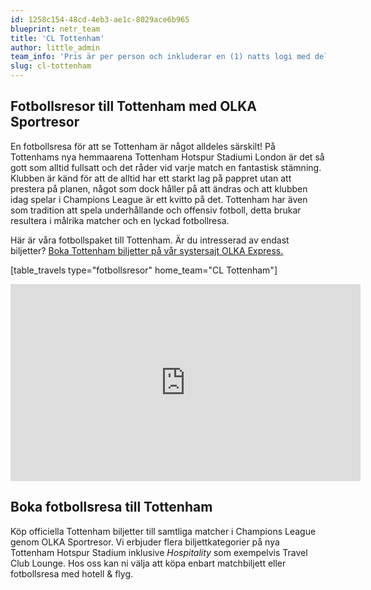 ```yaml
---
id: 1258c154-48cd-4eb3-ae1c-8029ace6b965
blueprint: netr_team
title: 'CL Tottenham'
author: little_admin
team_info: 'Pris är per person och inkluderar en (1) natts logi med del i dubbelrum på 3*** hotell i London, frukost på hotellet samt matchbiljett på arenans kortsida. OBS! Priset som också inkluderar flyg är ett frånpris.'
slug: cl-tottenham
---
```

<h2>Fotbollsresor till Tottenham med OLKA Sportresor</h2>
<p>En fotbollsresa för att se Tottenham är något alldeles särskilt! På Tottenhams nya hemmaarena Tottenham Hotspur Stadiumi London är det så gott som alltid fullsatt och det råder vid varje match en fantastisk stämning. Klubben är känd för att de alltid har ett starkt lag på pappret utan att prestera på planen, något som dock håller på att ändras och att klubben idag spelar i Champions League är ett kvitto på det. Tottenham har även som tradition att spela underhållande och offensiv fotboll, detta brukar resultera i målrika matcher och en lyckad fotbollresa.</p>
<p>Här är våra fotbollspaket till Tottenham. Är du intresserad av endast biljetter? <a href="https://www.olkaexpress.se/fotbollsbiljetter/champions-league/london/tottenham-hotspur">Boka Tottenham biljetter på vår systersajt OLKA Express.</a></p>
<p>[table_travels type="fotbollsresor" home_team="CL Tottenham"]</p>
<p><iframe width="560" height="315" src="https://www.youtube.com/embed/PSmdDykSFls" frameborder="0" allow="accelerometer; autoplay; clipboard-write; encrypted-media; gyroscope; picture-in-picture" allowfullscreen></iframe></p>
<h2>Boka fotbollsresa till Tottenham</h2>
<p>Köp officiella Tottenham biljetter till samtliga matcher i Champions League genom OLKA Sportresor. Vi erbjuder flera biljettkategorier på nya Tottenham Hotspur Stadium inklusive <em>Hospitality</em> som exempelvis Travel Club Lounge. Hos oss kan ni välja att köpa enbart matchbiljett eller fotbollsresa med hotell &amp; flyg.</p>
